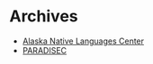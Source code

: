 # Archives

* [Alaska Native Languages Center](https://www.uaf.edu/anlc/languages/)
* [PARADISEC](http://catalog.paradisec.org.au/)
